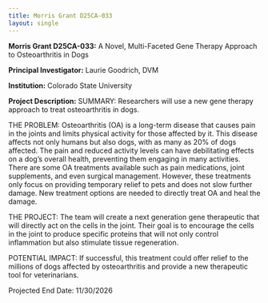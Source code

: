```yaml
---
title: Morris Grant D25CA-033
layout: single
---
```

**Morris Grant D25CA-033:** A Novel, Multi-Faceted Gene Therapy Approach to Osteoarthritis in Dogs

**Principal Investigator:** Laurie Goodrich, DVM

**Institution:** Colorado State University

**Project Description:**
SUMMARY: Researchers will use a new gene therapy approach to treat osteoarthritis in dogs.

THE PROBLEM: Osteoarthritis (OA) is a long-term disease that causes pain in the joints and limits physical activity for those affected by it. This disease affects not only humans but also dogs, with as many as 20% of dogs affected. The pain and reduced activity levels can have debilitating effects on a dog’s overall health, preventing them engaging in many activities. There are some OA treatments available such as pain medications, joint supplements, and even surgical management. However, these treatments only focus on providing temporary relief to pets and does not slow further damage. New treatment options are needed to directly treat OA and heal the damage.

THE PROJECT: The team will create a next generation gene therapeutic that will directly act on the cells in the joint. Their goal is to encourage the cells in the joint to produce specific proteins that will not only control inflammation but also stimulate tissue regeneration.

POTENTIAL IMPACT: If successful, this treatment could offer relief to the millions of dogs affected by osteoarthritis and provide a new therapeutic tool for veterinarians.

Projected End Date: 11/30/2026
